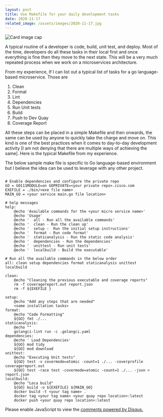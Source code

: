 ```yaml
---
layout: post
title: Use Makefile for your daily development tasks
date: 2020-11-17
related_image: /assets/images/2020-11-17.jpg
---
```

<div class="view overlay">
	<img class="card-img-top" src="{{ page.related_image }}" alt="Card image cap">
    <a href="#!">
        <div class="mask rgba-white-slight"></div>
    </a>
</div>

A typical routine of a developer is code, build, unit test, and deploy. Most of the time, developers do all these tasks in their local first and once everything is fine then they move to the next state. This will be a very much repeated process when we work on a microservices architecture. 

From my experience, If I can list out a typical list of tasks for a go language-based microservice. Those are

1. Clean
2. Format
3. Lint
4. Dependencies
5. Run Unit tests
6. Build
7. Push to Dev Quay
8. Coverage Report

All these steps can be placed in a simple Makefile and then onwards, the same can be used by anyone to quickly take the charge and move on. This kind is one of the best practices when it comes to day-to-day development activity [I am not denying that there are multiple ways of achieving the same]. Here is the typical Makefile from my experience.

The below sample make file is specific to Go language-based environment but I believe the idea can be used to leverage with any other project. 

<pre><code class="Makefile">
# Enable dependencies and configure the private repo
GO = GO111MODULE=on GOPRIVATE=&lt;your private repo&gt;.cisco.com
EXEFILE = ./bin/&lt;exe file name&gt;
MAIN_GO = &lt;your service main.go file location&gt;

# help messages
help:
    @echo &#39;Available commands for the &lt;your micro service name&gt;&#39;
    @echo &#39;Usage&#39;
    @echo &#39;  all - Run all the available commands&#39;
    @echo &#39;  clean - Run the clean up&#39;
    @echo &#39;  setup -  Run the initial setup instructions&#39;
    @echo &#39;  format - Run code format&#39;
    @echo &#39;  staticanalysis - Run the static code analysis&#39;
    @echo &#39;  dependencies - Run the dependencies&#39;
    @echo &#39;  unittest - Run unit tests&#39;
    @echo &#39;  localbuild - Build the executable&#39;

# Run all the available commands in the below order
all: clean setup dependencies format staticanalysis unittest localbuild

clean:
    @echo &quot;Cleaning the previous executable and coverage reports&quot;
    rm -f coveragereport.out report.json
    rm -f ${EXEFILE }

setup:
    @echo &quot;Add any steps that are needed&quot;
    &lt;some installation tasks&gt;
format:
    @echo &quot;Code Formatting&quot;
    ${GO} fmt ./...
staticanalysis:
    @echo &quot;&quot;
    golangci-lint run -c .golangci.yaml
dependencies:
    @echo &#39; Load Dependencies&#39;
    ${GO} mod tidy
    ${GO} mod download
unittest:
    @echo &quot;Executing Unit tests&quot;
    ${GO} test -v covermode=atomic -count=1 ./... -coverprofile coveragereport.out
    ${GO} test -race test -covermode=atomic -count=1 ./... -json &gt; report.json
localbuild:
    @echo &quot;Loca build&quot;
    ${GO} build -o ${EXEFILE} ${MAIN_GO}
    docker build -t &lt;your tag name&gt; .
    docker tag &lt;your tag name&gt; &lt;your quay repo location&gt;:latest
    docker push &lt;your quay repo location&gt;:latest
</code></pre>

<div id="disqus_thread"></div>
<script>
   /*
    *  RECOMMENDED CONFIGURATION VARIABLES: EDIT AND UNCOMMENT THE SECTION BELOW TO INSERT DYNAMIC VALUES FROM YOUR PLATFORM OR CMS.
    *  LEARN WHY DEFINING THESE VARIABLES IS IMPORTANT: https://disqus.com/admin/universalcode/#configuration-variables    
    */
    var disqus_config = function () {
    this.page.url = "https://www.parochi.xyz/2020/11/17/use-makefile-for-your-daily-development-tasks.html";  // Replace PAGE_URL with your page's canonical URL variable
    this.page.identifier = "20201117"; // Replace PAGE_IDENTIFIER with your page's unique identifier variable
    };
    
    (function() { // DON'T EDIT BELOW THIS LINE
    var d = document, s = d.createElement('script');
    s.src = 'https://parochi-xyz.disqus.com/embed.js';
    s.setAttribute('data-timestamp', +new Date());
    (d.head || d.body).appendChild(s);
    })();
</script>
<noscript>Please enable JavaScript to view the <a href="https://disqus.com/?ref_noscript">comments powered by Disqus.</a></noscript>